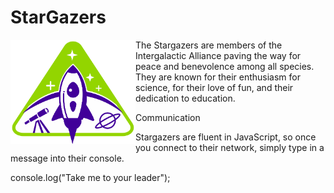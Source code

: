 <h1>StarGazers</h1>

<img src="images/logo_stargazers_bug.svg" alt="Stargazers Logo" style="width:200px; float: left;">

The Stargazers are members of the Intergalactic Alliance paving the way for peace and benevolence among all species. They are known for their enthusiasm for science, for their love of fun, and their dedication to education.

Communication

Stargazers are fluent in JavaScript, so once you connect to their network, simply type in a message into their console.

console.log("Take me to your leader");
